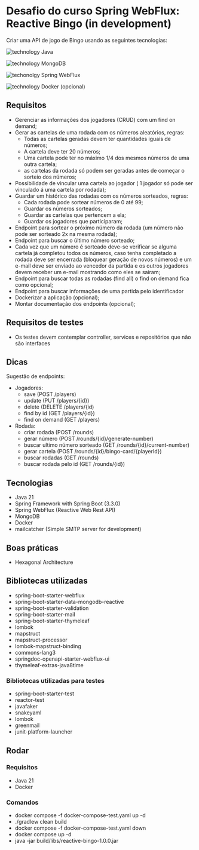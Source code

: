 # Desafio do curso Spring WebFlux: Reactive Bingo (in development)

Criar uma API de jogo de Bingo usando as seguintes tecnologias:

![technology Java](https://img.shields.io/badge/techonolgy-Java-success)

![technology MongoDB](https://img.shields.io/badge/techonolgy-MongoDB-blue)

![techonolgy Spring WebFlux](https://img.shields.io/badge/techonolgy-SpringWebFlux-brightgreen)

![technology Docker](https://img.shields.io/badge/techonolgy-Docker-blue) (opcional)

## Requisitos

- Gerenciar as informações dos jogadores (CRUD) com um find on demand;
- Gerar as cartelas de uma rodada com os números aleatórios, regras:
  - Todas as cartelas geradas devem ter quantidades iguais de números;
  - A cartela deve ter 20 números;
  - Uma cartela pode ter no máximo 1/4 dos mesmos números de uma outra cartela;
  - as cartelas da rodada só podem ser geradas antes de começar o sorteio dos números;
- Possibilidade de vincular uma cartela ao jogador ( 1 jogador só pode ser vinculado á uma cartela por rodada);
- Guardar um histórico das rodadas com os números sorteados, regras:
  - Cada rodada pode sortear números de 0 até 99;
  - Guardar os números sorteados;
  - Guardar as cartelas que pertencem a ela;
  - Guardar os jogadores que participaram;
- Endpoint para sortear o próximo número da rodada (um número não pode ser sorteado 2x na mesma rodada);
- Endpoint para buscar o último número sorteado;
- Cada vez que um número é sorteado deve-se verificar se alguma cartela já completou todos os números, caso tenha completado a rodada deve ser encerrada (bloquear geração de novos números) e um e-mail deve ser enviado ao vencedor da partida e os outros jogadores devem receber um e-mail mostrando como eles se sairam;
- Endpoint para buscar todas as rodadas (find all) o find on demand fica como opcional;
- Endpoint para buscar informações de uma partida pelo identificador
- Dockerizar a aplicação (opcional);
- Montar documentação dos endpoints (opcional);

## Requisitos de testes

- Os testes devem contemplar controller, services e repositórios que não são interfaces

## Dicas

Sugestão de endpoints:

- Jogadores:
  - save (POST /players)
  - update (PUT /players/{id})
  - delete (DELETE /players/{id)
  - find by id (GET /players/{id})
  - find on demand (GET /players)
- Rodada:
  - criar rodada (POST /rounds)
  - gerar número (POST /rounds/{id}/generate-number)
  - buscar ultimo número sorteado (GET /rounds/{id}/current-number)
  - gerar cartela (POST /rounds/{id}/bingo-card/{playerId})
  - buscar rodadas (GET /rounds)
  - buscar rodada pelo id (GET /rounds/{id})

## Tecnologias

- Java 21
- Spring Framework with Spring Boot (3.3.0)
- Spring WebFlux (Reactive Web Rest API)
- MongoDB
- Docker
- mailcatcher (Simple SMTP server for development)

## Boas práticas

- Hexagonal Architecture

## Bibliotecas utilizadas

- spring-boot-starter-webflux
- spring-boot-starter-data-mongodb-reactive
- spring-boot-starter-validation
- spring-boot-starter-mail
- spring-boot-starter-thymeleaf
- lombok
- mapstruct
- mapstruct-processor
- lombok-mapstruct-binding
- commons-lang3
- springdoc-openapi-starter-webflux-ui
- thymeleaf-extras-java8time

### Bibliotecas utilizadas para testes

- spring-boot-starter-test
- reactor-test
- javafaker
- snakeyaml
- lombok
- greenmail
- junit-platform-launcher

## Rodar

### Requisitos

- Java 21
- Docker

### Comandos

- docker compose -f docker-compose-test.yaml up -d
- ./gradlew clean build
- docker compose -f docker-compose-test.yaml down
- docker compose up -d
- java -jar build/libs/reactive-bingo-1.0.0.jar

